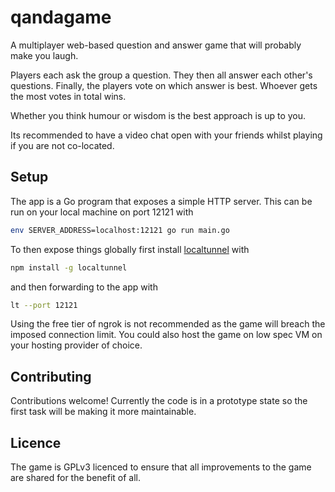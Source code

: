 # qandagame
A multiplayer web-based question and answer game that will probably make you laugh.

Players each ask the group a question. They then all answer each other's questions. Finally, the players
vote on which answer is best. Whoever gets the most votes in total wins.

Whether you think humour or wisdom is the best approach is up to you.

Its recommended to have a video chat open with your friends whilst playing if you are not co-located.

## Setup
The app is a Go program that exposes a simple HTTP server. This can be run on your local machine on port 12121 with

```sh
env SERVER_ADDRESS=localhost:12121 go run main.go
```

To then expose things globally first install [localtunnel](https://github.com/localtunnel/localtunnel) with

```sh
npm install -g localtunnel
```
and then forwarding to the app with
```sh
lt --port 12121
```

Using the free tier of ngrok is not recommended as the game will breach the imposed connection limit. You could also host
the game on low spec VM on your hosting provider of choice.

## Contributing
Contributions welcome! Currently the code is in a prototype state so the first task will be making it more maintainable. 

## Licence
The game is GPLv3 licenced to ensure that all improvements to the game are shared for the benefit of all.


